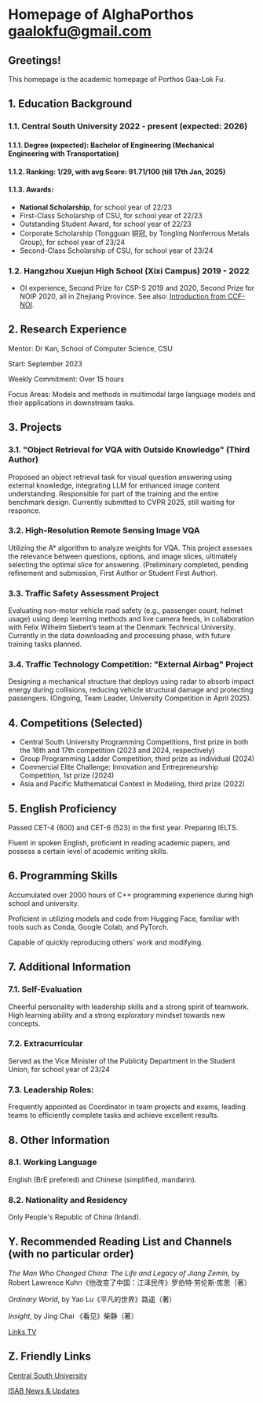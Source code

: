 # Homepage of AlghaPorthos gaalokfu@gmail.com

## Greetings!

This homepage is the academic homepage of Porthos Gaa-Lok Fu. 

## 1. Education Background

### 1.1. Central South University 2022 - present (expected: 2026)

#### 1.1.1. Degree (expected): **Bachelor of Engineering** (Mechanical Engineering with Transportation)

#### 1.1.2. Ranking: **1/29**, with avg Score: **91.71/100** (till 17th Jan, 2025)

#### 1.1.3. Awards:

- **National Scholarship**, for school year of 22/23
- First-Class Scholarship of CSU, for school year of 22/23
- Outstanding Student Award, for school year of 22/23
- Corporate Scholarship (Tongguan 铜冠, by Tongling Nonferrous Metals Group), for school year of 23/24
- Second-Class Scholarship of CSU, for school year of 23/24

### 1.2.  Hangzhou Xuejun High School (Xixi Campus) 2019 - 2022

- OI experience, Second Prize for CSP-S 2019 and 2020, Second Prize for NOIP 2020, all in Zhejiang Province. See also: [Introduction from CCF-NOI](https://www.noi.cn/gynoi/jj/).

## 2. Research Experience
Mentor: Dr Kan, School of Computer Science, CSU

Start: September 2023

Weekly Commitment: Over 15 hours

Focus Areas: Models and methods in multimodal large language models and their applications in downstream tasks.

## 3. Projects
### 3.1. "Object Retrieval for VQA with Outside Knowledge" (Third Author)

Proposed an object retrieval task for visual question answering using external knowledge, integrating LLM for enhanced image content understanding. Responsible for part of the training and the entire benchmark design. Currently submitted to CVPR 2025, still waiting for responce.

### 3.2. High-Resolution Remote Sensing Image VQA

Utilizing the A* algorithm to analyze weights for VQA. This project assesses the relevance between questions, options, and image slices, ultimately selecting the optimal slice for answering. (Preliminary completed, pending refinement and submission, First Author or Student First Author).

### 3.3. Traffic Safety Assessment Project

Evaluating non-motor vehicle road safety (e.g., passenger count, helmet usage) using deep learning methods and live camera feeds, in collaboration with Felix Wilhelm Siebert’s team at the Denmark Technical University. Currently in the data downloading and processing phase, with future training tasks planned.

### 3.4. Traffic Technology Competition: "External Airbag" Project

Designing a mechanical structure that deploys using radar to absorb impact energy during collisions, reducing vehicle structural damage and protecting passengers. (Ongoing, Team Leader, University Competition in April 2025).

## 4. Competitions (Selected)
- Central South University Programming Competitions, first prize in both the 16th and 17th competition (2023 and 2024, respectively)
- Group Programming Ladder Competition, third prize as individual (2024)
- Commercial Elite Challenge: Innovation and Entrepreneurship Competition, 1st prize (2024)
- Asia and Pacific Mathematical Contest in Modeling, third prize (2022)


## 5. English Proficiency

Passed CET-4 (600) and CET-6 (523) in the first year. Preparing IELTS.

Fluent in spoken English, proficient in reading academic papers, and possess a certain level of academic writing skills.

## 6. Programming Skills
Accumulated over 2000 hours of C++ programming experience during high school and university.

Proficient in utilizing models and code from Hugging Face, familiar with tools such as Conda, Google Colab, and PyTorch.

Capable of quickly reproducing others' work and modifying.

## 7. Additional Information
### 7.1. Self-Evaluation

Cheerful personality with leadership skills and a strong spirit of teamwork. High learning ability and a strong exploratory mindset towards new concepts.

### 7.2. Extracurricular

Served as the Vice Minister of the Publicity Department in the Student Union, for school year of 23/24

### 7.3. Leadership Roles:

Frequently appointed as Coordinator in team projects and exams, leading teams to efficiently complete tasks and achieve excellent results.

## 8. Other Information

### 8.1. Working Language

English (BrE prefered) and Chinese (simplified, mandarin).

### 8.2. Nationality and Residency

Only People's Republic of China (Inland).


## Y. Recommended Reading List and Channels (with no particular order)

_The Man Who Changed China: The Life and Legacy of Jiang Zemin_, by Robert Lawrence Kuhn《他改变了中国：江泽民传》罗伯特·劳伦斯·库恩（著）

_Ordinary World_, by Yao Lu《平凡的世界》路遥（著）

_Insight_, by Jing Chai 《看见》柴静（著） 

[Links TV](https://www.youtube.com/@linksphotograph)

## Z. Friendly Links

[Central South University](https://www.csu.edu.cn/)

[ISAB News & Updates](http://isab.run/)


